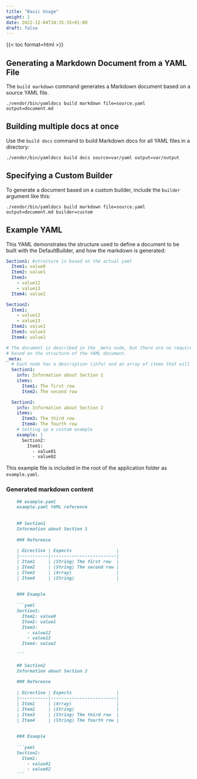 ```yaml
---
title: "Basic Usage"
weight: 2
date: 2022-12-04T10:35:15+01:00
draft: false
---
```


{{< toc format=html >}}

## Generating a Markdown Document from a YAML File

The `build markdown` command generates a Markdown document based on a source YAML file.

```shell
./vendor/bin/yamldocs build markdown file=source.yaml output=document.md
```

## Building multiple docs at once

Use the `build docs` command to build Markdown docs for all YAML files in a directory:

```shell
./vendor/bin/yamldocs build docs source=var/yaml output=var/output
```

## Specifying a Custom Builder

To generate a document based on a custom builder, include the `builder` argument like this:

```shell
./vendor/bin/yamldocs build markdown file=source.yaml output=document.md builder=custom
```

## Example YAML

This YAML demonstrates the structure used to define a document to be built with the DefaultBuilder, and how the markdown is generated:

```yaml
Section1: #structure is based on the actual yaml
  Item1: value0
  Item2: value1
  Item3:
    - value12
    - value13
  Item4: value2

Section2:
  Item1:
    - value12
    - value13
  Item2: value1
  Item3: value3
  Item4: value2

# The document is described in the _meta node, but there are no required fields. Markdown will be generated anyways,
# based on the structure of the YAML document.
_meta:
  # Each node has a description (info) and an array of items that will be presented as a table.
  Section1:
    info: Information about Section 1
    items:
      Item1: The first row
      Item2: The second row

  Section2:
    info: Information about Section 2
    items:
      Item3: The third row
      Item4: The fourth row
    # Setting up a custom example
    example: |
      Section2:
        Item1:
          - value01
          - value02
```

This example file is included in the root of the application folder as `example.yaml`.

### Generated markdown content

```markdown
    ## example.yaml
    example.yaml YAML reference
    
    
    ## Section1
    Information about Section 1
    
    ### Reference
    
    | Directive | Expects                 |
    |-----------|-------------------------|
    | Item1     | (String) The first row  |
    | Item2     | (String) The second row |
    | Item3     | (Array)                 |
    | Item4     | (String)                |
    
    
    ### Example
    
    ```yaml
    Section1:
      Item1: value0
      Item2: value1
      Item3:
        - value12
        - value13
      Item4: value2
    
    ```
    
    ## Section2
    Information about Section 2
    
    ### Reference
    
    | Directive | Expects                 |
    |-----------|-------------------------|
    | Item1     | (Array)                 |
    | Item2     | (String)                |
    | Item3     | (String) The third row  |
    | Item4     | (String) The fourth row |
    
    
    ### Example
    
    ```yaml
    Section2:
      Item1:
        - value01
        - value02
    ```
```